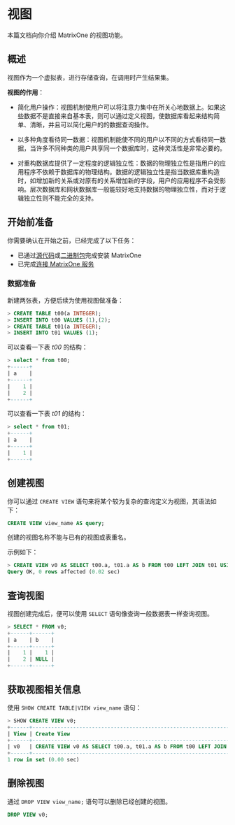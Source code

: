 # 视图

本篇文档向你介绍 MatrixOne 的视图功能。

## 概述

视图作为一个虚拟表，进行存储查询，在调用时产生结果集。

**视图的作用**：

- 简化用户操作：视图机制使用户可以将注意力集中在所关心地数据上。如果这些数据不是直接来自基本表，则可以通过定义视图，使数据库看起来结构简单、清晰，并且可以简化用户的的数据查询操作。

- 以多种角度看待同一数据：视图机制能使不同的用户以不同的方式看待同一数据，当许多不同种类的用户共享同一个数据库时，这种灵活性是非常必要的。

- 对重构数据库提供了一定程度的逻辑独立性：数据的物理独立性是指用户的应用程序不依赖于数据库的物理结构。数据的逻辑独立性是指当数据库重构造时，如增加新的关系或对原有的关系增加新的字段，用户的应用程序不会受影响。层次数据库和网状数据库一般能较好地支持数据的物理独立性，而对于逻辑独立性则不能完全的支持。

## 开始前准备

你需要确认在开始之前，已经完成了以下任务：

- 已通过[源代码](https://docs.matrixorigin.io/cn/0.5.1/MatrixOne/Get-Started/install-standalone-matrixone/#1)或[二进制包](https://docs.matrixorigin.io/cn/0.5.1/MatrixOne/Get-Started/install-standalone-matrixone/#2)完成安装 MatrixOne
- 已完成[连接 MatrixOne 服务](../../Get-Started/connect-to-matrixone-server.md)

### 数据准备

新建两张表，方便后续为使用视图做准备：

```sql
> CREATE TABLE t00(a INTEGER);
> INSERT INTO t00 VALUES (1),(2);
> CREATE TABLE t01(a INTEGER);
> INSERT INTO t01 VALUES (1);
```

可以查看一下表 *t00* 的结构：

```sql
> select * from t00;
+------+
| a    |
+------+
|    1 |
|    2 |
+------+
```

可以查看一下表 *t01* 的结构：

```sql
> select * from t01;
+------+
| a    |
+------+
|    1 |
+------+
```

## 创建视图

你可以通过 `CREATE VIEW` 语句来将某个较为复杂的查询定义为视图，其语法如下：

```sql
CREATE VIEW view_name AS query;
```

创建的视图名称不能与已有的视图或表重名。

示例如下：

```sql
> CREATE VIEW v0 AS SELECT t00.a, t01.a AS b FROM t00 LEFT JOIN t01 USING(a);
Query OK, 0 rows affected (0.02 sec)
```

## 查询视图

视图创建完成后，便可以使用 `SELECT` 语句像查询一般数据表一样查询视图。

```sql
> SELECT * FROM v0;
+------+------+
| a    | b    |
+------+------+
|    1 |    1 |
|    2 | NULL |
+------+------+
```

## 获取视图相关信息

使用 `SHOW CREATE TABLE|VIEW view_name` 语句：

```sql
> SHOW CREATE VIEW v0;
+------+----------------------------------------------------------------------------+
| View | Create View                                                                |
+------+----------------------------------------------------------------------------+
| v0   | CREATE VIEW v0 AS SELECT t00.a, t01.a AS b FROM t00 LEFT JOIN t01 USING(a) |
+------+----------------------------------------------------------------------------+
1 row in set (0.00 sec)
```

## 删除视图

通过 `DROP VIEW view_name;` 语句可以删除已经创建的视图。

```sql
DROP VIEW v0;
```
